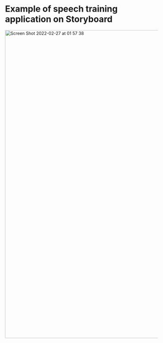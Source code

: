 # Example of speech training application on Storyboard

<img width="1016" alt="Screen Shot 2022-02-27 at 01 57 38" src="https://user-images.githubusercontent.com/58879656/155861637-ee2dadd1-f6ca-44d1-b2b0-582b030ecc34.png">
